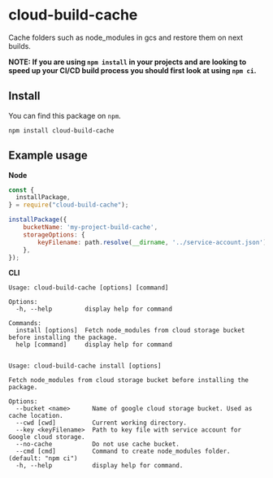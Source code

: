 # cloud-build-cache

Cache folders such as node_modules in gcs and restore them on next builds.

**NOTE: If you are using `npm install` in your projects and are looking to speed up your CI/CD build process you should first look at using `npm ci`.**


## Install

You can find this package on `npm`.

`npm install cloud-build-cache`

## Example usage

**Node**

```javascript
const {
  installPackage,
} = require("cloud-build-cache");

installPackage({
    bucketName: 'my-project-build-cache',
    storageOptions: {
        keyFilename: path.resolve(__dirname, '../service-account.json'),
    },
});
```

**CLI**

```
Usage: cloud-build-cache [options] [command]

Options:
  -h, --help         display help for command

Commands:
  install [options]  Fetch node_modules from cloud storage bucket before installing the package.
  help [command]     display help for command


Usage: cloud-build-cache install [options]

Fetch node_modules from cloud storage bucket before installing the package.

Options:
  --bucket <name>      Name of google cloud storage bucket. Used as cache location.
  --cwd [cwd]          Current working directory.
  --key <keyFilename>  Path to key file with service account for Google cloud storage.
  --no-cache           Do not use cache bucket.
  --cmd [cmd]          Command to create node_modules folder. (default: "npm ci")
  -h, --help           display help for command.
```